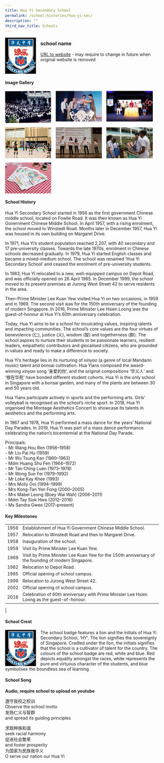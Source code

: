 ```yaml
---
title: Hua Yi Secondary School
permalink: /school-histories/hua-yi-sec/
description: ""
third_nav_title: Schools
---
```

<img src="/images/huayisec1.jpg" style="width:20%;margin-right:15px;" align = "left">

### **school name**
[URL to website](https://huayisec.moe.edu.sg/) - may require to change in future when original website is removed

<br clear="left">

#### **Image Gallery**

<p><a href="https://staging.d1yxymztqoj7qn.amplifyapp.com/images/ahmadibrahimpri2.jpg">  
<img src="/images/huayisec2.jpg" style="width:30%;margin-right:15px;" align = "left">
</a></p>

<p><a href="https://staging.d1yxymztqoj7qn.amplifyapp.com/images/ahmadibrahimpri3.jpg">  
<img src="/images/huayisec3.jpg" style="width:30%;margin-right:15px;" align = "left">
</a></p>

<p><a href="https://staging.d1yxymztqoj7qn.amplifyapp.com/images/ahmadibrahimpri4.jpg">  
<img src="/images/huayisec4.jpg" style="width:30%;margin-right:15px;" align = "left">
</a></p>

<br clear="left">

<p><a href="https://staging.d1yxymztqoj7qn.amplifyapp.com/images/ahmadibrahimpri2.jpg">  
<img src="/images/huayisec5.jpg" style="width:30%;margin-right:15px;" align = "left">
</a></p>

<p><a href="https://staging.d1yxymztqoj7qn.amplifyapp.com/images/ahmadibrahimpri3.jpg">  
<img src="/images/huayisec6.jpg" style="width:30%;margin-right:15px;" align = "left">
</a></p>

<p><a href="https://staging.d1yxymztqoj7qn.amplifyapp.com/images/ahmadibrahimpri4.jpg">  
<img src="/images/huayisec7.jpg" style="width:30%;margin-right:15px;" align = "left">
</a></p>

<br clear="left">

<p><a href="https://staging.d1yxymztqoj7qn.amplifyapp.com/images/ahmadibrahimpri4.jpg">  
<img src="/images/huayisec8.jpg" style="width:30%;margin-right:15px;" align = "left">
</a></p>

<br clear="left">

#### **School History**
Hua Yi Secondary School started in 1956 as the first government Chinese middle school, located on Fowlie Road. It was then known as Hua Yi Government Chinese Middle School. In April 1957, with a rising enrolment, the school moved to Winstedt Road. Months later in December 1957, Hua Yi was housed in its own building on Margaret Drive.

In 1971, Hua Yi’s student population reached 2,207, with 40 secondary and 17 pre-university classes. Towards the late 1970s, enrolment in Chinese schools decreased gradually. In 1979, Hua Yi started English classes and became a mixed-medium school. The school was renamed ‘Hua Yi Secondary School’ and ceased the enrolment of pre-university students.

In 1983, Hua Yi relocated to a new, well-equipped campus on Depot Road, and was officially opened on 26 April 1985. In December 1999, the school moved to its present premises at Jurong West Street 42 to serve residents in the area.

Then-Prime Minister Lee Kuan Yew visited Hua Yi on two occasions, in 1959 and in 1969. The second visit was for the 150th anniversary of the founding of modern Singapore. In 2016, Prime Minister Lee Hsien Loong was the guest-of-honour at Hua Yi’s 60th anniversary celebration.

Today, Hua Yi aims to be a school for inculcating values, inspiring talents and impacting communities. The school’s core values are the four virtues of benevolence (仁), justice (义), wisdom (智) and togetherness (群). The school aspires to nurture their students to be passionate learners, resilient leaders, empathetic contributors and glocalised citizens, who are grounded in values and ready to make a difference to society.

Hua Yi’s heritage lies in its nurturing of _xinyao_ (a genre of local Mandarin music) talent and bonsai cultivation. Hua Yians composed the award-winning _xinyao_ song ‘亲爱的你’, and the original compositions ‘华义人’ and ‘根在华苑’ have bonded different student cohorts. Hua Yi is the only school in Singapore with a bonsai garden, and many of the plants are between 30 and 50 years old.

Hua Yians participate actively in sports and the performing arts. Girls’ volleyball is recognised as the school’s niche sport. In 2018, Hua Yi organised the Montage Aesthetics Concert to showcase its talents in aesthetics and the performing arts.

In 1967 and 1978, Hua Yi performed a mass dance for the years’ National Day Parades. In 2019, Hua Yi was part of a mass dance performance celebrating the nation’s bicentennial at the National Day Parade.

Principals:<br>
\- Mr Wang Hou Ren (1956–1958) <br>
\- Mr Liu Pai Hu (1959) <br>
\- Mr Wu Tsung Kan (1960–1963) <br>
\- Mdm Huang Shu Fen (1964–1972)<br>
\- Mr Tan Ching Luen (1973–1978)<br>
\- Mr Wong Sun Fei (1979–1992)<br>
\- Mr Loke Kay Khee (1993)<br>
\- Mrs Molly Ooi (1994–1999)<br>
\- Mrs Kong-Tan Yen Fong (2000–2005)<br>
\- Mrs Mabel Leong (Boey Wai Wah) (2006–2011)<br>
\- Mdm Tay Siok Hwa (2012–2016)<br>
\- Ms Sandra Gwee (2017–present) 

#### **Key Milestones**

|  |  |
|:---:|---|
| 1956 | Establishment of Hua Yi Government Chinese Middle School. |
| 1957 | Relocation to Winstedt Road and then to Margaret Drive. |
| 1958 | Inauguration of the school. |
| 1959 | Visit by Prime Minister Lee Kuan Yew. |
| 1969 | Visit by Prime Minister Lee Kuan Yew for the 150th anniversary of the founding of modern Singapore. |
| 1982 | Relocation to Depot Road. |
| 1985 | Official opening of school campus. |
| 1999 | Relocation to Jurong West Street 42. |
| 2002 | Official opening of school campus. |
| 2016 | Celebration of 60th anniversary with Prime Minister Lee Hsien Loong as the guest-of-honour. |
|

#### **School Crest**
<img src="/images/huayisec1.jpg" style="width:20%;margin-right:15px;" align = "left">

The school badge features a lion and the initials of Hua Yi Secondary School, ‘HY’. The lion signifies the sovereignty of Singapore. Cradled under the lion, the initials signifies that the school is a cultivator of talent for the country. The colours of the school badge are red, white and blue. Red depicts equality amongst the races, white represents the pure and virtuous character of the students, and blue symbolises the boundless sea of learning.

#### **School Song**
**Audio, require school to upload on youtube**

遵守我校之校训<br>
Observe the school motto<br>
发扬仁义与智群<br>
and spread its guiding principles  
  
求取种族和谐<br>
seek racial harmony<br>
促进社会繁荣<br>
and foster prosperity<br>
为国家为民族我华义<br>
O serve our nation our Hua Yi